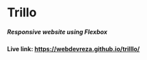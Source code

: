 # Trillo
##### Responsive website using Flexbox
#### Live link: https://webdevreza.github.io/trilllo/
